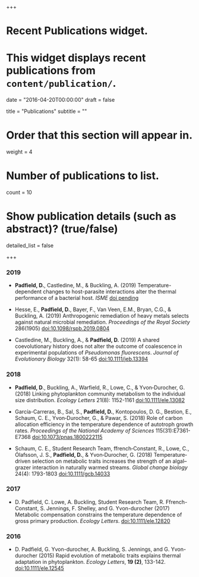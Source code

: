 +++
# Recent Publications widget.
# This widget displays recent publications from `content/publication/`.

date = "2016-04-20T00:00:00"
draft = false

title = "Publications"
subtitle = ""

# Order that this section will appear in.
weight = 4

# Number of publications to list.
count = 10

# Show publication details (such as abstract)? (true/false)
detailed_list = false

+++

### 2019

- **Padfield, D.**, Castledine, M., & Buckling, A. (2019) Temperature-dependent changes to host-parasite interactions alter the thermal performance of a bacterial host. *ISME* [doi pending](https://www.nature.com/articles/s41396-019-0526-5)

- Hesse, E., **Padfield, D.**, Bayer, F., Van Veen, E.M., Bryan, C.G., & Buckling, A. (2019) Anthropogenic remediation of heavy metals selects against natural microbial remediation. *Proceedings of the Royal Society* 286(1905) [doi:10.1098/rspb.2019.0804](https://royalsocietypublishing.org/doi/10.1098/rspb.2019.0804)

- Castledine, M., Buckling, A., & **Padfield, D.** (2019) A shared coevolutionary history does not alter the outcome of coalescence in experimental populations of *Pseudomonas fluorescens*. *Journal of Evolutionary Biology* 32(1): 58-65 [doi:10.1111/jeb.13394](https://onlinelibrary.wiley.com/doi/full/10.1111/jeb.13394)

### 2018

- **Padfield, D**., Buckling, A., Warfield, R., Lowe, C., & Yvon‐Durocher, G. (2018) Linking phytoplankton community metabolism to the individual size distribution. *Ecology Letters* 21(8): 1152-1161 [doi:10.1111/ele.13082](https://onlinelibrary.wiley.com/doi/full/10.1111/ele.13082)

- García-Carreras, B., Sal, S., **Padfield, D.**, Kontopoulos, D. G., Bestion, E., Schaum, C. E., Yvon‐Durocher, G., & Pawar, S. (2018) Role of carbon allocation efficiency in the temperature dependence of autotroph growth rates. *Proceedings of the National Academy of Sciences* 115(31):E7361-E7368 [doi:10.1073/pnas.1800222115](https://www.pnas.org/content/115/31/E7361)

- Schaum, C. E., Student Research Team, ffrench‐Constant, R., Lowe, C., Ólafsson, J. S., **Padfield, D.**, & Yvon‐Durocher, G. (2018) Temperature‐driven selection on metabolic traits increases the strength of an algal–grazer interaction in naturally warmed streams. *Global change biology* 24(4): 1793-1803 [doi:10.1111/gcb.14033](http://onlinelibrary.wiley.com/doi/10.1111/gcb.14033/full)

### 2017

- D. Padfield, C. Lowe, A. Buckling, Student Research Team, R. Ffrench-Constant, S. Jennings, F. Shelley, and G. Yvon-durocher (2017) Metabolic compensation constrains the temperature dependence of gross primary production. _Ecology Letters_. [doi:10.1111/ele.12820](http://onlinelibrary.wiley.com/doi/10.1111/ele.12820/epdf)


### 2016

- D. Padfield, G. Yvon-durocher, A. Buckling, S. Jennings, and G. Yvon-durocher (2015) Rapid evolution of metabolic traits explains thermal adaptation in phytoplankton. _Ecology Letters_, **19 (2)**, 133-142. [doi:10.1111/ele.12545](http://onlinelibrary.wiley.com/doi/10.1111/ele.12545/full)


